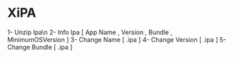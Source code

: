 # XiPA


 

1- Unzip Ipa\n
2- Info Ipa [ App Name , Version , Bundle , MinimumOSVersion ]
3- Change Name [ .ipa ]
4- Change Version [ .ipa ]
5- Change Bundle [ .ipa ]

